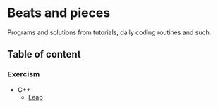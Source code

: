# Beats and pieces

Programs and solutions from tutorials, daily coding routines and such.

## Table of content

### Exercism

- C++
  - [Leap](./Exercism/cpp/leap/README.md)

